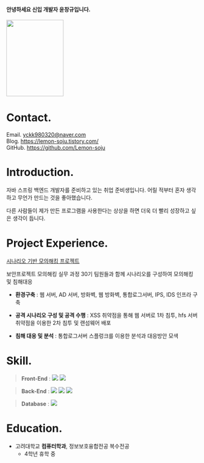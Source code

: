 #### 안녕하세요 신입 개발자 윤창규입니다. 
<img src="https://user-images.githubusercontent.com/41615081/208347952-77a96970-c62d-4455-bffd-cf5d68f2c650.jpg"  width="150" height="200"/>

# Contact.
Email. yckk980320@naver.com   
Blog. https://lemon-soju.tistory.com/  
GitHub. https://github.com/Lemon-soju


# Introduction.
자바 스프링 백엔드 개발자를 준비하고 있는 취업 준비생입니다. 어릴 적부터 혼자 생각하고 무언가 만드는 것을 좋아했습니다.

다른 사람들이 제가 만든 프로그램을 사용한다는 상상을 하면 더욱 더 빨리 성장하고 싶은 생각이 듭니다.

# Project Experience.
[시나리오 기반 모의해킹 프로젝트](https://lemon-soju.tistory.com/40)

보안프로젝트 모의해킹 실무 과정 30기 팀원들과 함께 시나리오를 구성하여 모의해킹 및 침해대응

* **환경구축** : 웹 서버, AD 서버, 방화벽, 웹 방화벽, 통합로그서버, IPS, IDS 인프라 구축

* **공격 시나리오 구성 및 공격 수행** : XSS 취약점을 통해 웹 서버로 1차 침투, hfs 서버 취약점을 이용한 2차 침투 및 랜섬웨어 배포

* **침해 대응 및 분석** : 통합로그서버 스플렁크를 이용한 분석과 대응방안 모색

# Skill.
> **Front-End** :  <img src="https://img.shields.io/badge/JavaScript-F7DF1E?style=for-the-badge&logo=JavaScript&logoColor=white"> <img src="https://img.shields.io/badge/Vue.js-4FC08D?style=for-the-badge&logo=Vue.js&logoColor=white">

> **Back-End** :  <img src="https://img.shields.io/badge/Spring Boot-6DB33F?style=for-the-badge&logo=Spring Boot&logoColor=white"> <img src="https://img.shields.io/badge/Amazon EC2-FF9900?style=for-the-badge&logo=Amazon EC2&logoColor=white"> <img src="https://img.shields.io/badge/Linux-FCC624?style=for-the-badge&logo=Linux&logoColor=white">

> **Database** :  <img src="https://img.shields.io/badge/PostgreSQL-4169E1?style=for-the-badge&logo=PostgreSQL&logoColor=white">



# Education.
- 고려대학교 **컴퓨터학과**, 정보보호융합전공 복수전공   
  - 4학년 휴학 중
